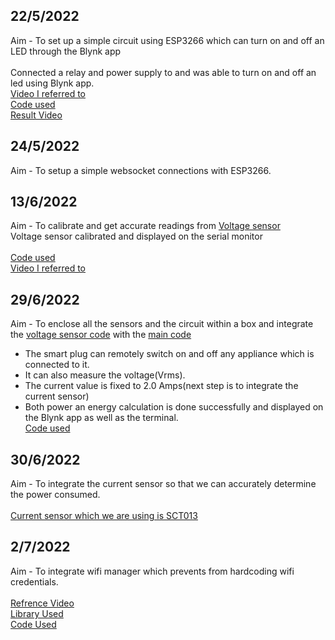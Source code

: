 ## 22/5/2022

Aim - To set up a simple circuit using ESP3266 which can turn on and off an LED through the Blynk app
\
\
Connected a relay and power supply to and was able to turn on and off an led using Blynk app.
\
[Video I referred to](https://youtu.be/HFGP1YqUPy0)
\
[Code used](https://github.com/adithya-s-k/Shakthi/blob/d94287c6fe34f4617cba3545bfbc44f00065b80b/Remote_blink_control)
\
[Result Video](https://github.com/adithya-s-k/Shakthi/blob/b4589c9ca509b027ca998b03486c893b244e8cc1/Archives/Assets/blynk_led_relay.mp4)

## 24/5/2022

Aim - To setup a simple websocket connections with ESP3266.
## 13/6/2022

Aim - To calibrate and get accurate readings from [Voltage sensor](https://robu.in/product/ac-voltage-sensor-module-zmpt101b-single-phase/)
\
Voltage sensor calibrated and displayed on the serial monitor
\
\
[Code used](https://github.com/adithya-s-k/Shakthi/blob/master/Archives/Smart_Plug/voltage_measurment/voltage_measurment.ino)
\
[Video I referred to](https://youtu.be/EaTBNvZ7C-Q)

## 29/6/2022

Aim - To enclose all the sensors and the circuit within a box and integrate the [voltage sensor code](https://github.com/adithya-s-k/Shakthi/blob/master/Archives/Smart_Plug/voltage_measurment/voltage_measurment.ino) with the [main code](https://github.com/adithya-s-k/Shakthi/blob/d94287c6fe34f4617cba3545bfbc44f00065b80b/Remote_blink_control)
- The smart plug can remotely switch on and off any appliance which is connected to it.
- It can also measure the voltage(Vrms).
- The current value is fixed to 2.0 Amps(next step is to integrate the current sensor)
- Both power an energy calculation is done successfully and displayed on the Blynk app as well as the terminal.
\
[Code used](https://github.com/adithya-s-k/Shakthi/blob/master/Archives/Smart_Plug/node_mcu_relay/node_mcu_relay.ino#L1)
## 30/6/2022

Aim - To integrate the current sensor so that we can accurately determine the power consumed.
\
\
[Current sensor which we are using is SCT013](https://robu.in/product/sct-013-060-non-invasive-ac-current-sensor-clamp-sensor-60a/) 

## 2/7/2022

Aim - To integrate wifi manager which prevents from hardcoding wifi credentials.
\
\
[Refrence Video](https://youtu.be/dQw4w9WgXcQ)
\
[Library Used](https://github.com/tzapu/WiFiManager)
\
[Code Used](https://github.com/adithya-s-k/Shakthi/blob/master/Archives/Wifi_manager/Wifi_manager_basic/Wifi_manager_basic.ino#L1)
